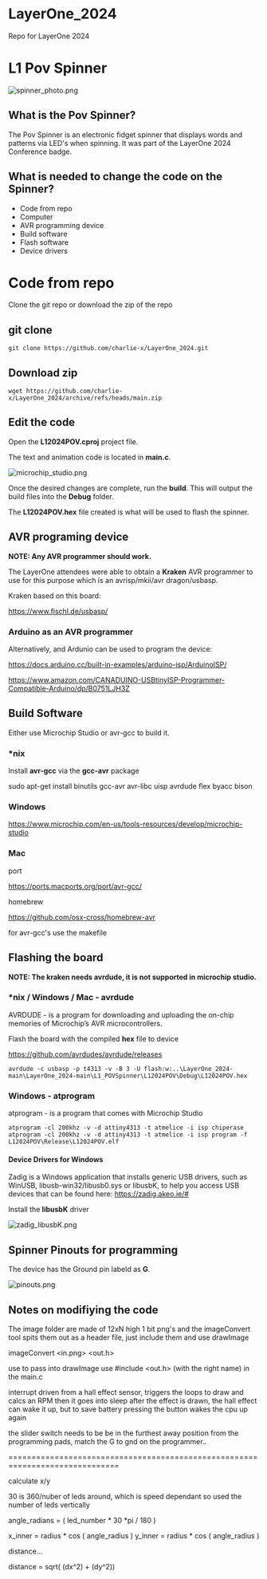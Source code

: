 # LayerOne_2024
Repo for LayerOne 2024

# L1 Pov Spinner

![spinner_photo.png](docs/spinner_photo.png)

## What is the Pov Spinner?

The Pov Spinner is an electronic fidget spinner that displays words and patterns via LED's when spinning. It was part of the LayerOne 2024 Conference badge.

## What is needed to change the code on the Spinner?

* Code from repo
* Computer
* AVR programming device
* Build software
* Flash software
* Device drivers

# Code from repo

Clone the git repo or download the zip of the repo

## git clone
```
git clone https://github.com/charlie-x/LayerOne_2024.git
```

## Download zip

```
wget https://github.com/charlie-x/LayerOne_2024/archive/refs/heads/main.zip
```

## Edit the code

Open the **L12024POV.cproj** project file.

The text and animation code is located in **main.c**.

![microchip_studio.png](docs/microchip_studio.png)

Once the desired changes are complete, run the **build**. This will output the build files into the **Debug** folder.  

The **L12024POV.hex** file created is what will be used to flash the spinner.

## AVR programing device

**NOTE: Any AVR programmer should work.**

The LayerOne attendees were able to obtain a **Kraken** AVR programmer to use for this purpose which is an avrisp/mkii/avr dragon/usbasp.

Kraken based on this board: 

https://www.fischl.de/usbasp/

### Arduino as an AVR programmer

Alternatively, and Ardunio can be used to program the device:

https://docs.arduino.cc/built-in-examples/arduino-isp/ArduinoISP/

https://www.amazon.com/CANADUINO-USBtinyISP-Programmer-Compatible-Arduino/dp/B0751LJH3Z

## Build Software

Either use Microchip Studio or avr-gcc to build it.

### *nix

Install **avr-gcc** via the **gcc-avr** package

sudo apt-get install binutils gcc-avr avr-libc uisp avrdude flex byacc bison

### Windows

https://www.microchip.com/en-us/tools-resources/develop/microchip-studio

### Mac

port

https://ports.macports.org/port/avr-gcc/

homebrew

https://github.com/osx-cross/homebrew-avr

for avr-gcc's use the makefile

## Flashing the board

**NOTE: The kraken needs avrdude, it is not supported in microchip studio.**

### *nix / Windows / Mac - avrdude

AVRDUDE - is a program for downloading and uploading the on-chip memories of Microchip’s AVR microcontrollers.

Flash the board with the compiled **hex** file to device

https://github.com/avrdudes/avrdude/releases

```
avrdude -c usbasp -p t4313 -v -B 3 -U flash:w:..\LayerOne_2024-main\LayerOne_2024-main\L1_POVSpinner\L12024POV\Debug\L12024POV.hex
```

### Windows - atprogram

atprogram - is a program that comes with Microchip Studio

```
atprogram -cl 200khz -v -d attiny4313 -t atmelice -i isp chiperase
atprogram -cl 200khz -v -d attiny4313 -t atmelice -i isp program -f L12024POV\Release\L12024POV.elf
```

#### Device Drivers for Windows

Zadig is a Windows application that installs generic USB drivers, such as WinUSB, libusb-win32/libusb0.sys or libusbK, to help you access USB devices that can be found here:
https://zadig.akeo.ie/#

Install the **libusbK** driver

![zadig_libusbK.png](docs/zadig_libusbK.png)


## Spinner Pinouts for programming

The device has the Ground pin labeld as **G**. 

![pinouts.png](docs/pinouts.png)

## Notes on modifiying the code

The image folder are made of 12xN high 1 bit png's and the imageConvert tool spits them out as a header file, just include them and use drawImage

imageConvert <in.png> <out.h> <label>

use <label> to pass into drawImage use #include <out.h> (with the right name) in the main.c

interrupt driven from a hall effect sensor, triggers the loops to draw and calcs an RPM then it goes into sleep after the effect is drawn, the hall effect can wake it up, but to save battery pressing the button wakes the cpu up again

the slider switch needs to be be in the furthest away position from the programming pads, match the G to gnd on the programmer..

==============================================================================

calculate x/y

30 is 360/nuber of leds around, which is speed dependant  so used the number of leds vertically

  angle_radians = ( led_number * 30 *pi / 180  )

  x_inner = radius * cos ( angle_radius )
  y_inner = radius * cos ( angle_radius )

distance...

  distance = sqrt( (dx^2) + (dy^2))

